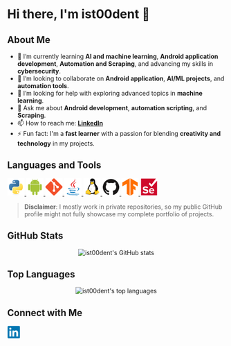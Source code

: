 # Hi there, I'm ist00dent 👋

## About Me
- 🌱 I’m currently learning **AI and machine learning**, **Android application development**, **Automation and Scraping**, and advancing my skills in **cybersecurity**. 
- 👯 I’m looking to collaborate on **Android application**, **AI/ML projects**, and **automation tools**. 
- 🤔 I’m looking for help with exploring advanced topics in **machine learning**. 
- 💬 Ask me about **Android development**, **automation scripting**, and **Scraping**. 
- 📫 How to reach me: **[LinkedIn](https://www.linkedin.com/in/carl-kendrick-camus)**
- ⚡ Fun fact: I'm a **fast learner** with a passion for blending **creativity and technology** in my projects.

## Languages and Tools

<p align="left">
  <a href="https://www.python.org" target="_blank"> <img src="https://raw.githubusercontent.com/devicons/devicon/master/icons/python/python-original.svg" alt="python" width="40" height="40"/> </a>
  <a href="https://developer.android.com" target="_blank"> <img src="https://raw.githubusercontent.com/devicons/devicon/master/icons/android/android-original.svg" alt="android" width="40" height="40"/> </a>
  <a href="https://git-scm.com/" target="_blank"> <img src="https://raw.githubusercontent.com/devicons/devicon/master/icons/git/git-original.svg" alt="git" width="40" height="40"/> </a>
  <a href="https://www.java.com" target="_blank"> <img src="https://raw.githubusercontent.com/devicons/devicon/master/icons/java/java-original.svg" alt="java" width="40" height="40"/> </a>
  <a href="https://www.linux.org" target="_blank"> <img src="https://raw.githubusercontent.com/devicons/devicon/master/icons/linux/linux-original.svg" alt="linux" width="40" height="40"/> </a>
  <a href="https://github.com" target="_blank"> <img src="https://raw.githubusercontent.com/devicons/devicon/master/icons/github/github-original.svg" alt="github" width="40" height="40"/> </a>
  <a href="https://www.tensorflow.org" target="_blank"> <img src="https://raw.githubusercontent.com/devicons/devicon/master/icons/tensorflow/tensorflow-original.svg" alt="tensorflow" width="40" height="40"/> </a>
  <a href="https://www.selenium.dev" target="_blank"> <img src="https://raw.githubusercontent.com/devicons/devicon/master/icons/selenium/selenium-original.svg" alt="selenium" width="40" height="40"/> </a>
  <!-- Add more icons as needed -->
</p>



> **Disclaimer**: I mostly work in private repositories, so my public GitHub profile might not fully showcase my complete portfolio of projects.



## GitHub Stats

<p align="center">
  <img src="https://github-readme-stats.vercel.app/api?username=ist00dent&show_icons=true&theme=radical" alt="ist00dent's GitHub stats" />
</p>

## Top Languages

<p align="center">
  <img src="https://github-readme-stats.vercel.app/api/top-langs/?username=ist00dent&layout=compact&theme=radical" alt="ist00dent's top languages" />
</p>

## Connect with Me

<p align="left">
  <a href="https://www.linkedin.com/in/carl-kendrick-camus" target="blank"><img align="center" src="https://raw.githubusercontent.com/devicons/devicon/master/icons/linkedin/linkedin-original.svg" alt="linkedin" height="30" width="30" /></a>
</p>
